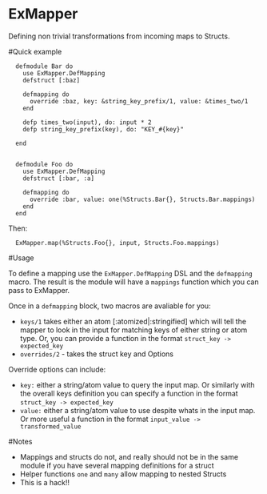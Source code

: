 # ExMapper

Defining non trivial transformations from incoming maps to Structs.

#Quick example

```
  defmodule Bar do
    use ExMapper.DefMapping
    defstruct [:baz]

    defmapping do
      override :baz, key: &string_key_prefix/1, value: &times_two/1
    end

    defp times_two(input), do: input * 2
    defp string_key_prefix(key), do: "KEY_#{key}"

  end


  defmodule Foo do
    use ExMapper.DefMapping
    defstruct [:bar, :a]

    defmapping do
      override :bar, value: one(%Structs.Bar{}, Structs.Bar.mappings)
    end
  end
```

Then:

```
  ExMapper.map(%Structs.Foo{}, input, Structs.Foo.mappings)
```

#Usage

To define a mapping use the `ExMapper.DefMapping` DSL and the `defmapping` macro. The result is the module will have a
`mappings` function which you can pass to ExMapper.

Once in a `defmapping` block, two macros are avaliable for you:

- `keys/1` takes either an atom [:atomized|:stringified] which will tell the mapper to look in the input for matching keys of either string or
atom type. Or, you can provide a function in the format `struct_key -> expected_key`
- `overrides/2` - takes the struct key and Options

Override options can include:

- `key:` either a string/atom value to query the input map. Or similarly with the overall keys definition you can specify a function in the format `struct_key -> expected_key`
- `value:` either a string/atom value to use despite whats in the input map. Or more useful a function in the format `input_value -> transformed_value`

#Notes

- Mappings and structs do not, and really should not be in the same module if you have several mapping definitions for a struct
- Helper functions `one` and `many` allow mapping to nested Structs
- This is a hack!!
